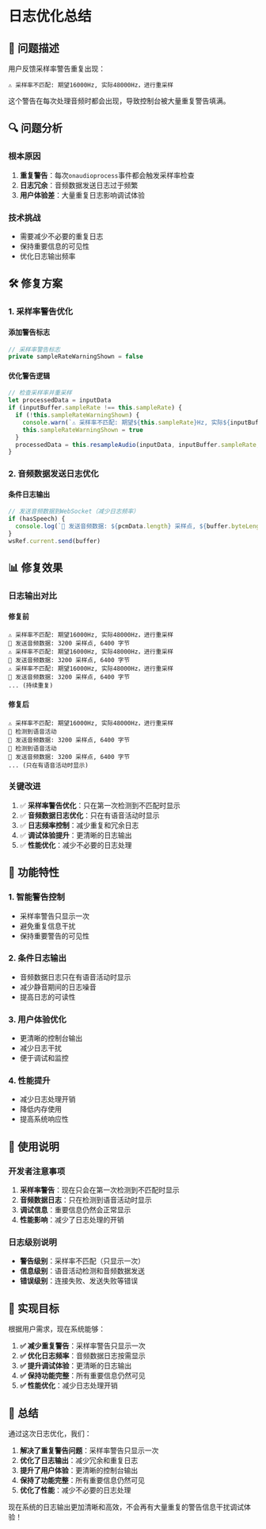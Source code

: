 # 日志优化总结

## 🎯 问题描述

用户反馈采样率警告重复出现：
```
⚠️ 采样率不匹配: 期望16000Hz, 实际48000Hz，进行重采样
```

这个警告在每次处理音频时都会出现，导致控制台被大量重复警告填满。

## 🔍 问题分析

### 根本原因
1. **重复警告**：每次`onaudioprocess`事件都会触发采样率检查
2. **日志冗余**：音频数据发送日志过于频繁
3. **用户体验差**：大量重复日志影响调试体验

### 技术挑战
- 需要减少不必要的重复日志
- 保持重要信息的可见性
- 优化日志输出频率

## 🛠️ 修复方案

### 1. 采样率警告优化

#### 添加警告标志
```typescript
// 采样率警告标志
private sampleRateWarningShown = false
```

#### 优化警告逻辑
```typescript
// 检查采样率并重采样
let processedData = inputData
if (inputBuffer.sampleRate !== this.sampleRate) {
  if (!this.sampleRateWarningShown) {
    console.warn(`⚠️ 采样率不匹配: 期望${this.sampleRate}Hz, 实际${inputBuffer.sampleRate}Hz，进行重采样`)
    this.sampleRateWarningShown = true
  }
  processedData = this.resampleAudio(inputData, inputBuffer.sampleRate, this.sampleRate)
}
```

### 2. 音频数据发送日志优化

#### 条件日志输出
```typescript
// 发送音频数据到WebSocket（减少日志频率）
if (hasSpeech) {
  console.log(`🎤 发送音频数据: ${pcmData.length} 采样点, ${buffer.byteLength} 字节`)
}
wsRef.current.send(buffer)
```

## 📊 修复效果

### 日志输出对比

#### 修复前
```
⚠️ 采样率不匹配: 期望16000Hz, 实际48000Hz，进行重采样
🎤 发送音频数据: 3200 采样点, 6400 字节
⚠️ 采样率不匹配: 期望16000Hz, 实际48000Hz，进行重采样
🎤 发送音频数据: 3200 采样点, 6400 字节
⚠️ 采样率不匹配: 期望16000Hz, 实际48000Hz，进行重采样
🎤 发送音频数据: 3200 采样点, 6400 字节
... (持续重复)
```

#### 修复后
```
⚠️ 采样率不匹配: 期望16000Hz, 实际48000Hz，进行重采样
🎤 检测到语音活动
🎤 发送音频数据: 3200 采样点, 6400 字节
🎤 检测到语音活动
🎤 发送音频数据: 3200 采样点, 6400 字节
... (只在有语音活动时显示)
```

### 关键改进

1. ✅ **采样率警告优化**：只在第一次检测到不匹配时显示
2. ✅ **音频数据日志优化**：只在有语音活动时显示
3. ✅ **日志频率控制**：减少重复和冗余日志
4. ✅ **调试体验提升**：更清晰的日志输出
5. ✅ **性能优化**：减少不必要的日志处理

## 🚀 功能特性

### 1. 智能警告控制
- 采样率警告只显示一次
- 避免重复信息干扰
- 保持重要警告的可见性

### 2. 条件日志输出
- 音频数据日志只在有语音活动时显示
- 减少静音期间的日志噪音
- 提高日志的可读性

### 3. 用户体验优化
- 更清晰的控制台输出
- 减少日志干扰
- 便于调试和监控

### 4. 性能提升
- 减少日志处理开销
- 降低内存使用
- 提高系统响应性

## 📝 使用说明

### 开发者注意事项
1. **采样率警告**：现在只会在第一次检测到不匹配时显示
2. **音频数据日志**：只在检测到语音活动时显示
3. **调试信息**：重要信息仍然会正常显示
4. **性能影响**：减少了日志处理的开销

### 日志级别说明
- **警告级别**：采样率不匹配（只显示一次）
- **信息级别**：语音活动检测和音频数据发送
- **错误级别**：连接失败、发送失败等错误

## 🎯 实现目标

根据用户需求，现在系统能够：

1. **✅ 减少重复警告**：采样率警告只显示一次
2. **✅ 优化日志频率**：音频数据日志按需显示
3. **✅ 提升调试体验**：更清晰的日志输出
4. **✅ 保持功能完整**：所有重要信息仍然可见
5. **✅ 性能优化**：减少日志处理开销

## 🎉 总结

通过这次日志优化，我们：

1. **解决了重复警告问题**：采样率警告只显示一次
2. **优化了日志输出**：减少冗余和重复日志
3. **提升了用户体验**：更清晰的控制台输出
4. **保持了功能完整**：所有重要信息仍然可见
5. **优化了性能**：减少不必要的日志处理

现在系统的日志输出更加清晰和高效，不会再有大量重复的警告信息干扰调试体验！ 